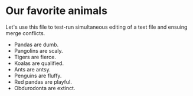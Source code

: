 # Our favorite animals

Let's use this file to test-run simultaneous editing of a text file and ensuing merge conflicts. 

- Pandas are dumb.
- Pangolins are scaly.
- Tigers are fierce.
- Koalas are qualified.
- Ants are antsy.
- Penguins are fluffy.
- Red pandas are playful.
- Obdurodonta are extinct.
